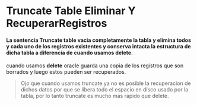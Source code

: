# Truncate Table Eliminar Y RecuperarRegistros
#### La sentencia Truncate table vacia completamente la tabla y elimina todos y cada uno de los registros existentes y conserva intacta la estructura de dicha tabla a diferencia de cuando usamos delete.
cuando usamos **delete** oracle guarda una copia de los registros que son borrados y luego estos pueden ser recuperados.
> Ojo que cuando usamos truncate ya no es posible la recuperacion de dichos datos por que se libera todo el espacio en disco usado por la tabla, por lo tanto truncate es mucho mas rapido que delete.
